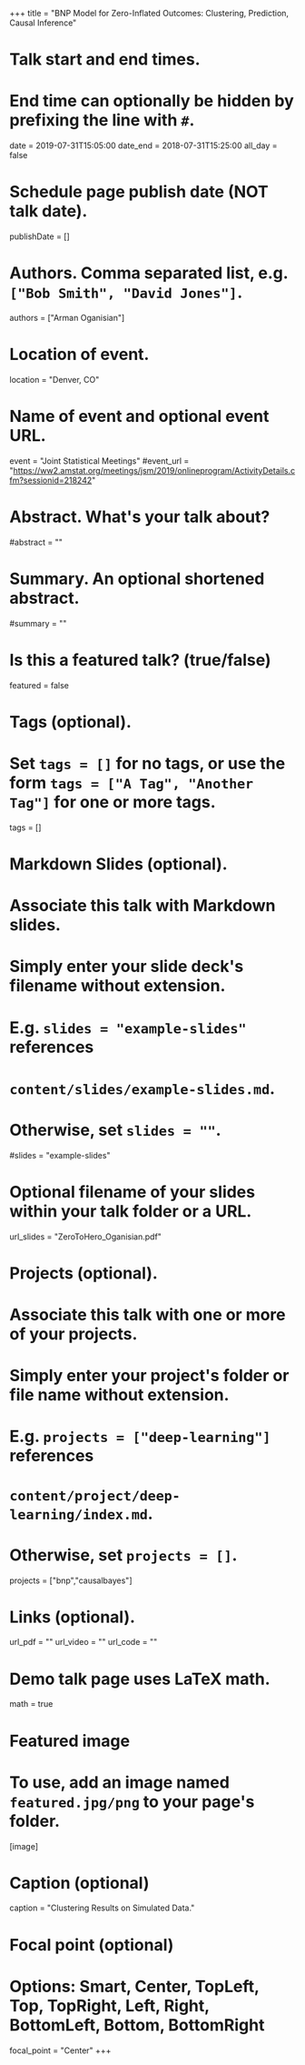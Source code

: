 +++
title = "BNP Model for Zero-Inflated Outcomes: Clustering, Prediction, Causal Inference"

# Talk start and end times.
#   End time can optionally be hidden by prefixing the line with `#`.
date = 2019-07-31T15:05:00
date_end = 2018-07-31T15:25:00
all_day = false

# Schedule page publish date (NOT talk date).
publishDate = []

# Authors. Comma separated list, e.g. `["Bob Smith", "David Jones"]`.
authors = ["Arman Oganisian"]

# Location of event.
location = "Denver, CO"

# Name of event and optional event URL.
event = "Joint Statistical Meetings"
#event_url = "https://ww2.amstat.org/meetings/jsm/2019/onlineprogram/ActivityDetails.cfm?sessionid=218242"

# Abstract. What's your talk about?
#abstract = ""

# Summary. An optional shortened abstract.
#summary = ""

# Is this a featured talk? (true/false)
featured = false

# Tags (optional).
#   Set `tags = []` for no tags, or use the form `tags = ["A Tag", "Another Tag"]` for one or more tags.
tags = []

# Markdown Slides (optional).
#   Associate this talk with Markdown slides.
#   Simply enter your slide deck's filename without extension.
#   E.g. `slides = "example-slides"` references 
#   `content/slides/example-slides.md`.
#   Otherwise, set `slides = ""`.
#slides = "example-slides"

# Optional filename of your slides within your talk folder or a URL.
url_slides = "ZeroToHero_Oganisian.pdf"

# Projects (optional).
#   Associate this talk with one or more of your projects.
#   Simply enter your project's folder or file name without extension.
#   E.g. `projects = ["deep-learning"]` references 
#   `content/project/deep-learning/index.md`.
#   Otherwise, set `projects = []`.
projects = ["bnp","causalbayes"]

# Links (optional).
url_pdf = ""
url_video = ""
url_code = ""

# Demo talk page uses LaTeX math.
math = true

# Featured image
# To use, add an image named `featured.jpg/png` to your page's folder. 
[image]
  # Caption (optional)
  caption = "Clustering Results on Simulated Data."

  # Focal point (optional)
  # Options: Smart, Center, TopLeft, Top, TopRight, Left, Right, BottomLeft, Bottom, BottomRight
  focal_point = "Center"
+++

